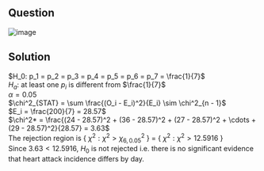 ## Question

![image](https://github.com/user-attachments/assets/3f68882c-6b9a-490d-a688-9ad207c0dd46)

## Solution
$H_0: p_1 = p_2 = p_3 = p_4 = p_5 = p_6 = p_7 = \frac{1}{7}$  
$H_a:$ at least one $p_i$ is different from $\frac{1}{7}$  
$\alpha = 0.05$  
$\chi^2_{STAT} = \sum \frac{(O_i - E_i)^2}{E_i} \sim \chi^2_{n - 1}$  
$E_i = \frac{200}{7} = 28.57$  
$\chi^2* = \frac{(24 - 28.57)^2 + (36 - 28.57)^2 + (27 - 28.57)^2 + \cdots + (29 - 28.57)^2}{28.57} = 3.63$  
The rejection region is { $\chi^2: \chi^2 > \chi^2_{6, 0.05}$ } = { $\chi^2: \chi^2 > 12.5916$ }  
Since $3.63 < 12.5916$, $H_0$ is not rejected i.e. there is no significant evidence that heart attack incidence differs by day.
